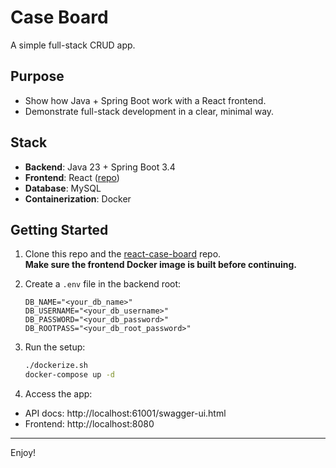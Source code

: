 # Case Board

A simple full-stack CRUD app.

## Purpose

- Show how Java + Spring Boot work with a React frontend.
- Demonstrate full-stack development in a clear, minimal way.

## Stack

- **Backend**: Java 23 + Spring Boot 3.4
- **Frontend**: React ([repo](https://github.com/oscarhkli/react-case-board))
- **Database**: MySQL
- **Containerization**: Docker

## Getting Started

1. Clone this repo and the [react-case-board](https://github.com/oscarhkli/react-case-board) repo.  
   **Make sure the frontend Docker image is built before continuing.**

2. Create a `.env` file in the backend root:

   ```env
   DB_NAME="<your_db_name>"
   DB_USERNAME="<your_db_username>"
   DB_PASSWORD="<your_db_password>"
   DB_ROOTPASS="<your_db_root_password>"
   ```

3. Run the setup:

    ```bash
    ./dockerize.sh
    docker-compose up -d
    ```

4. Access the app:
- API docs: http://localhost:61001/swagger-ui.html
- Frontend: http://localhost:8080

---
Enjoy!